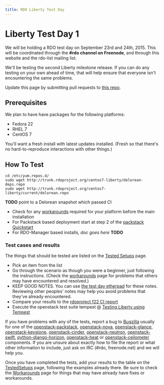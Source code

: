 ```yaml
---
title: RDO Liberty Test Day
---
```


# Liberty Test Day 1

We will be holding a RDO test day on September 23rd and 24th, 2015. 
This will be coordinated through the **#rdo channel on Freenode**, and 
through this website and the rdo-list mailing list.

We'll be testing the second Liberty milestone release. If you can do
any testing on your own ahead of time, that will help ensure that 
everyone isn't encountering the same problems.

Update this page by submitting pull requests to [this
repo](https://github.com/redhat-openstack/website).

## Prerequisites

We plan to have have packages for the following platforms:

* Fedora 22
* RHEL 7
* CentOS 7

You'll want a fresh install with latest updates installed. 
(Fresh so that there's no hard-to-reproduce interactions with other things.)

## How To Test

    cd /etc/yum.repos.d/
    sudo wget http://trunk.rdoproject.org/centos7-liberty/delorean-deps.repo
    sudo wget http://trunk.rdoproject.org/centos7-liberty/current/delorean.repo

**TODO** point to a Delorean snapshot which passed CI

* Check for any [workarounds](/testday/workarounds-liberty-01) required for your platform before the main installation
* For Packstack based deployment start at step 2 of the [packstack Quickstart](http://openstack.redhat.com/Quickstart#Step_2:_Install_Packstack_Installer)
* For RDO-Manager based installs, *doc goes here* **TODO**

### Test cases and results

The things that should be tested are listed on the [Tested Setups](/testday/testedsetups-liberty-01) page.

* Pick an item from the list
* Go through the scenario as though you were a beginner, just following the instructions. (Check the [workarounds](/testday/workarounds-liberty-01) page for problems that others may have encountered and resolved.)
* KEEP GOOD NOTES. You can use [the test day etherpad](https://etherpad.openstack.org/p/rdo_test_day_sep_2015) for these notes. Reviewing other peoples' notes may help you avoid problems that they've already encountered.
* Compare your results to the [rdoproject f22 CI report](http://trunk.rdoproject.org/f22/report.html)
* Execute the openstack test suite tempest @ [Testing Liberty using Tempest](/uncategorized/testing-liberty-using-tempest/)

If you have problems with any of the tests, report a bug to [Bugzilla](https://bugzilla.redhat.com) usually for one of the 
[openstack-packstack](https://bugzilla.redhat.com/enter_bug.cgi?product=RDO&component=openstack-packstack), 
[openstack-nova](https://bugzilla.redhat.com/enter_bug.cgi?product=RDO&component=openstack-nova), [openstack-glance](https://bugzilla.redhat.com/enter_bug.cgi?product=RDO&component=openstack-glance), [openstack-keystone](https://bugzilla.redhat.com/enter_bug.cgi?product=RDO&component=openstack-keystone), [openstack-cinder](https://bugzilla.redhat.com/enter_bug.cgi?product=RDO&component=openstack-cinder),
[openstack-neutron](https://bugzilla.redhat.com/enter_bug.cgi?product=RDO&component=openstack-neutron), [openstack-swift](https://bugzilla.redhat.com/enter_bug.cgi?product=RDO&component=openstack-swift),  [python-django-horizon](https://bugzilla.redhat.com/enter_bug.cgi?product=RDO&component=python-django-horizon), [openstack-heat](https://bugzilla.redhat.com/enter_bug.cgi?product=RDO&component=openstack-heat) or [openstack-ceilometer](https://bugzilla.redhat.com/enter_bug.cgi?product=RDO&component=openstack-ceilometer) components. If you are unsure about exactly how to file the report or what other information to include, just ask on IRC (#rdo, freenode.net)  and we will help you.

Once you have completed the tests, add your results to the table on the [TestedSetups](/testday/testedsetups-liberty-01) page, following the examples already there. Be sure to check the [Workarounds](/testday/workarounds-2015-01) page for things that may have already have fixes or workarounds.

